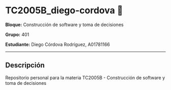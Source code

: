 # TC2005B_diego-cordova 👾

**Bloque:** Construcción de software y toma de decisiones

**Grupo:** 401

**Estudiante:** Diego Córdova Rodríguez, A01781166

---

## Descripción

Repositorio personal para la materia TC2005B - Construcción de software y toma de decisiones
